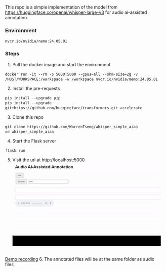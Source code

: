 This repo is a simple implementation of the model from https://huggingface.co/openai/whisper-large-v3 for audio ai-assisted annotation
</br>
### Environment
```
nvcr.io/nvidia/nemo:24.05.01
```
### Steps
1. Pull the docker image and start the environment
```
docker run -it --rm -p 5000:5000 --gpus=all --shm-size=2g -v /HOST/WORKSPACE:/workspace -w /workspace nvcr.io/nvidia/nemo:24.05.01
```
2. Install the pre-requests
```
pip install --upgrade pip
pip install --upgrade git+https://github.com/huggingface/transformers.git accelerate
```
3. Clone this repo
```
git clone https://github.com/WarrenTseng/whisper_simple_aiaa
cd whisper_simple_aiaa
```
4. Start the Flask server
```
flask run
```
5. Visit the url at http://localhost:5000
![](https://github.com/WarrenTseng/whisper_simple_aiaa/blob/main/animation.gif)
</br>
<a href="https://drive.google.com/file/d/1LWyi1ixUPoGWgPEcsyBtTS5m4KIaiDu0/view?usp=sharing">Demo recording</a>
6. The annotated files will be at the same folder as audio files
